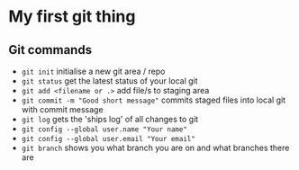 # My first git thing

## Git commands

- `git init` initialise a new git area / repo
- `git status` get the latest status of your local git
- `git add <filename or .>` add file/s to staging area
- `git commit -m "Good short message"` commits staged files into local git with commit message
- `git log` gets the 'ships log' of all changes to git
- `git config --global user.name "Your name"`
- `git config --global user.email "Your email"`
- `git branch` shows you what branch you are on and what branches there are

